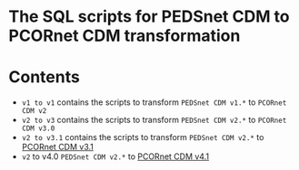 # The SQL scripts for PEDSnet CDM to PCORnet CDM transformation

# Contents
- `v1 to v1` contains the scripts to transform `PEDSnet CDM v1.*` to `PCORnet CDM v2` 
- `v2 to v3` contains the scripts to transform `PEDSnet CDM v2.*` to `PCORnet CDM v3.0` 
- `v2 to v3.1` contains the scripts to transform `PEDSnet CDM v2.*` to [PCORnet CDM v3.1](http://pcornet.org/wp-content/uploads/2016/11/2016-11-15-PCORnet-Common-Data-Model-v3.1_Specification.pdf)
- `v2` to v4.0 `PEDSnet CDM v2.*` to [PCORnet CDM v4.1](http://www.pcornet.org/wp-content/uploads/2018/01/PCORnet-Common-Data-Model-v4.0_Specification.pdf)


